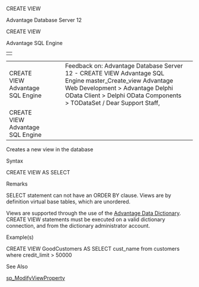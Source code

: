 CREATE VIEW




Advantage Database Server 12  

CREATE VIEW

Advantage SQL Engine

|  |
| --- |
|  |

|  |  |  |  |  |
| --- | --- | --- | --- | --- |
| CREATE VIEW  Advantage SQL Engine |  |  | Feedback on: Advantage Database Server 12 - CREATE VIEW Advantage SQL Engine master\_Create\_view Advantage Web Development > Advantage Delphi OData Client > Delphi OData Components > TODataSet / Dear Support Staff, |  |
| CREATE VIEW  Advantage SQL Engine |  |  |  |  |

Creates a new view in the database

Syntax

CREATE VIEW <view-name> AS SELECT <select-spec>

Remarks

SELECT statement can not have an ORDER BY clause. Views are by definition virtual base tables, which are unordered.

Views are supported through the use of the [Advantage Data Dictionary](master_advantage_data_dictionary.htm). CREATE VIEW statements must be executed on a valid dictionary connection, and from the dictionary administrator account.

Example(s)

CREATE VIEW GoodCustomers AS SELECT cust\_name from customers where credit\_limit > 50000

See Also

[sp\_ModifyViewProperty](master_sp_modifyviewproperty.htm)